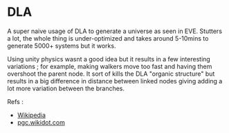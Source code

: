 # DLA

A super naive usage of DLA to generate a universe as seen in EVE.
Stutters a lot, the whole thing is under-optimized and takes around 5-10mins to generate 5000+ systems but it works.

Using unity physics wasnt a good idea but it results in a few interesting variations ; for example, making walkers move too fast and having them overshoot the parent node. It sort of kills the DLA "organic structure" but results in a big difference in distance between linked nodes giving adding a lot more variation between the branches.

Refs : 
* [Wikipedia](https://en.wikipedia.org/wiki/Diffusion-limited_aggregation)
* [pgc.wikidot.com](http://pcg.wikidot.com/diffusion-limited-aggregation)
